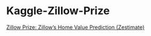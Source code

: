 # Kaggle-Zillow-Prize
[Zillow Prize: Zillow’s Home Value Prediction (Zestimate)](https://www.kaggle.com/c/zillow-prize-1)
